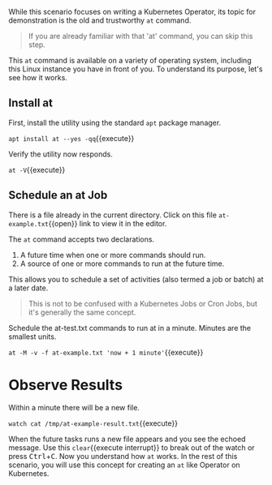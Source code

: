 While this scenario focuses on writing a Kubernetes Operator, its topic for demonstration is the old and trustworthy `at` command.

> If you are already familiar with that 'at' command, you can skip this step.

This `at` command is available on a variety of operating system, including this Linux instance you have in front of you. To understand its purpose, let's see how it works.

## Install at

First, install the utility using the standard `apt` package manager.

`apt install at --yes -qq`{{execute}}

Verify the utility now responds.

`at -V`{{execute}}

## Schedule an at Job

There is a file already in the current directory. Click on this file `at-example.txt`{{open}} link to view it in the editor.

The `at` command accepts two declarations.

1. A future time when one or more commands should run.
2. A source of one or more commands to run at the future time.

This allows you to schedule a set of activities (also termed a job or batch) at a later date.

> This is not to be confused with a Kubernetes Jobs or Cron Jobs, but it's generally the same concept.

Schedule the at-test.txt commands to run at in a minute. Minutes are the smallest units.

`at -M -v -f at-example.txt 'now + 1 minute'`{{execute}}

# Observe Results

Within a minute there will be a new file.

`watch cat /tmp/at-example-result.txt`{{execute}}

When the future tasks runs a new file appears and you see the echoed message. Use this `clear`{{execute interrupt}} to break out of the watch or press <kbd>Ctrl</kbd>+<kbd>C</kbd>. Now you understand how `at` works. In the rest of this scenario, you will use this concept for creating an `at` like Operator on Kubernetes.
